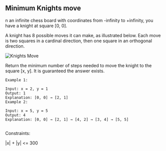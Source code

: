 ## Minimum Knights move

n an infinite chess board with coordinates from -infinity to +infinity, you have a knight at square [0, 0].

A knight has 8 possible moves it can make, as illustrated below. Each move is two squares in a cardinal direction, then one square in an orthogonal direction.  

![Knights Move](https://assets.leetcode.com/uploads/2018/10/12/knight.png)

Return the minimum number of steps needed to move the knight to the square [x, y].  It is guaranteed the answer exists.

 
```
Example 1:

Input: x = 2, y = 1
Output: 1
Explanation: [0, 0] → [2, 1]
Example 2:

Input: x = 5, y = 5
Output: 4
Explanation: [0, 0] → [2, 1] → [4, 2] → [3, 4] → [5, 5]
 
```
Constraints:  

|x| + |y| <= 300  